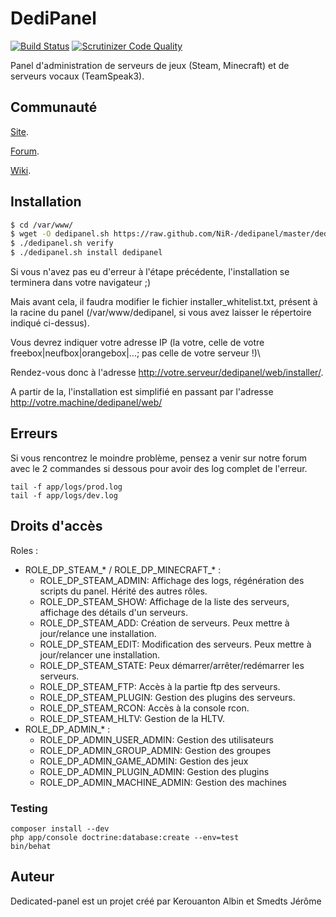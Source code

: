 # DediPanel
[![Build Status](https://travis-ci.org/dedicated-panel/dedipanel.svg?branch=behat)](https://travis-ci.org/dedicated-panel/dedipanel)
[![Scrutinizer Code Quality](https://scrutinizer-ci.com/g/dedicated-panel/dedipanel/badges/quality-score.png?b=master)](https://scrutinizer-ci.com/g/dedicated-panel/dedipanel/?branch=master)

Panel d'administration de serveurs de jeux (Steam, Minecraft) et de serveurs vocaux (TeamSpeak3).

Communauté
----------

[Site](http://www.dedicated-panel.net).

[Forum](http://forum.dedicated-panel.net).

[Wiki](http://wiki.dedicated-panel.net).



Installation
------------

``` bash
$ cd /var/www/
$ wget -O dedipanel.sh https://raw.github.com/NiR-/dedipanel/master/dedipanel.sh && chmod +x dedipanel.sh
$ ./dedipanel.sh verify
$ ./dedipanel.sh install dedipanel
```


Si vous n'avez pas eu d'erreur à l'étape précédente, l'installation se terminera dans votre navigateur ;) 

Mais avant cela, il faudra modifier le fichier installer_whitelist.txt, présent à la racine du panel (/var/www/dedipanel, si vous avez laisser le répertoire indiqué ci-dessus). 

Vous devrez indiquer votre adresse IP (la votre, celle de votre freebox|neufbox|orangebox|...; pas celle de votre serveur !)\\

Rendez-vous donc à l'adresse http://votre.serveur/dedipanel/web/installer/. 

A partir de la, l'installation est simplifié en passant par l'adresse http://votre.machine/dedipanel/web/


Erreurs
-------

Si vous rencontrez le moindre problème, pensez a venir sur notre forum avec le 2 commandes si dessous pour avoir des log complet de l'erreur.


````
tail -f app/logs/prod.log
tail -f app/logs/dev.log
````

Droits d'accès
-------
Roles :
  * ROLE_DP_STEAM_* / ROLE_DP_MINECRAFT_* :
    * ROLE_DP_STEAM_ADMIN: Affichage des logs, régénération des scripts du panel. Hérité des autres rôles. 
    * ROLE_DP_STEAM_SHOW: Affichage de la liste des serveurs, affichage des détails d'un serveurs.
    * ROLE_DP_STEAM_ADD: Création de serveurs. Peux mettre à jour/relance une installation.
    * ROLE_DP_STEAM_EDIT: Modification des serveurs. Peux mettre à jour/relancer une installation.
    * ROLE_DP_STEAM_STATE: Peux démarrer/arrêter/redémarrer les serveurs.
    * ROLE_DP_STEAM_FTP: Accès à la partie ftp des serveurs.
    * ROLE_DP_STEAM_PLUGIN: Gestion des plugins des serveurs.
    * ROLE_DP_STEAM_RCON: Accès à la console rcon.
    * ROLE_DP_STEAM_HLTV: Gestion de la HLTV.
  * ROLE_DP_ADMIN_* :
    * ROLE_DP_ADMIN_USER_ADMIN: Gestion des utilisateurs
    * ROLE_DP_ADMIN_GROUP_ADMIN: Gestion des groupes
    * ROLE_DP_ADMIN_GAME_ADMIN: Gestion des jeux
    * ROLE_DP_ADMIN_PLUGIN_ADMIN: Gestion des plugins
    * ROLE_DP_ADMIN_MACHINE_ADMIN: Gestion des machines


### Testing
```
composer install --dev
php app/console doctrine:database:create --env=test
bin/behat
```

Auteur
-------

Dedicated-panel est un projet créé par Kerouanton Albin et Smedts Jérôme
